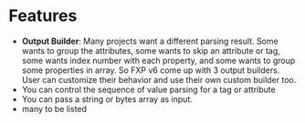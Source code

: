 # Features
- **Output Builder**: Many projects want a different parsing result. Some wants to group the attributes, some wants to skip an attribute or tag, some wants index number with each property, and some wants to group some properties in array. So FXP v6 come up with 3 output builders. User can customize their behavior and use their own custom builder too.
- You can control the sequence of value parsing for a tag or attribute
- You can pass a string or bytes array as input.
- many to be listed
